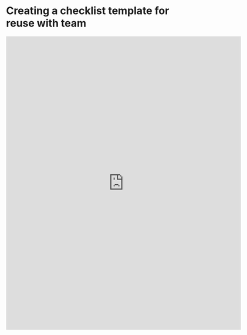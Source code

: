 # Creating a checklist template for reuse with team

<iframe src="https://share.descript.com/embed/2BImBWkMwsR" width="640" height="800" frameborder="0" allowfullscreen></iframe>